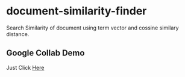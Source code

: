 # document-similarity-finder

Search Similarity of document using term vector and cossine similary distance.

## Google Collab Demo
Just Click [Here](https://colab.research.google.com/drive/1W5_BqnBKSAuZUPzdRUdmUrTD3T9FOBwM?usp=sharing)
